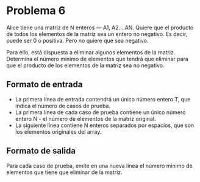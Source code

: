 # Problema 6

Alice tiene una matriz de N enteros — A1, A2....AN. Quiere que el producto de todos los elementos de la matriz sea un entero no negativo. Es decir, puede ser 0 o positiva. Pero no quiere que sea negativo.

Para ello, está dispuesta a eliminar algunos elementos de la matriz. Determina el número mínimo de elementos que tendrá que eliminar para que el producto de los elementos de la matriz sea no negativo.

## Formato de entrada
* La primera línea de entrada contendrá un único número entero T, que indica el número de casos de prueba.
* La primera línea de cada caso de prueba contiene un único número entero N - el número de elementos de la matriz original.
* La siguiente línea contiene N enteros separados por espacios, que son los elementos originales del array.

## Formato de salida
Para cada caso de prueba, emite en una nueva línea el número mínimo de elementos que tiene que eliminar de la matriz.
